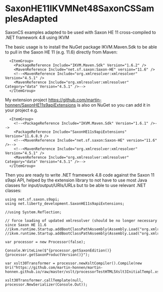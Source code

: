 # SaxonHE11IKVMNet48SaxonCSSamplesAdapted
SaxonCS examples adapted to be used with Saxon HE 11 cross-compiled to .NET framework 4.8 using IKVM


The basic usage is to install the NuGet package IKVM.Maven.Sdk to be able to pull in the Saxon HE 11 (e.g. 11.6) directly from Maven:
```
  <ItemGroup>
    <PackageReference Include="IKVM.Maven.Sdk" Version="1.6.2" />
    <MavenReference Include="net.sf.saxon:Saxon-HE" version="11.6" />
    <!--<MavenReference Include="org.xmlresolver:xmlresolver" Version="4.5.1" />
    <MavenReference Include="org.xmlresolver:xmlresolver" Category="data" Version="4.5.1" />-->
  </ItemGroup>
```

My extension project https://github.com/martin-honnen/SaxonHE11s9apiExtensions is also on NuGet so you can add it in your project e.g.

```
  <ItemGroup>
    <!--<PackageReference Include="IKVM.Maven.Sdk" Version="1.6.1" />-->
    <PackageReference Include="SaxonHE11s9apiExtensions" Version="11.6.8.9 />
    <!--<MavenReference Include="net.sf.saxon:Saxon-HE" version="11.6" />-->
    <!--<MavenReference Include="org.xmlresolver:xmlresolver" Version="4.5.1" />
    <MavenReference Include="org.xmlresolver:xmlresolver" Category="data" Version="4.5.1" />-->
  </ItemGroup>
```

Then you are ready to write .NET framework 4.8 code against the Saxon 11 s9api API, helped by the extension library to not have to use most Java classes for input/output/URIs/URLs but to be able to use relevant .NET classes:

```
using net.sf.saxon.s9api;
using net.liberty_development.SaxonHE11s9apiExtensions;

//using System.Reflection;

// force loading of updated xmlresolver (should be no longer necessary since Saxon HE 11.6
//ikvm.runtime.Startup.addBootClassPathAssembly(Assembly.Load("org.xmlresolver.xmlresolver"));
//ikvm.runtime.Startup.addBootClassPathAssembly(Assembly.Load("org.xmlresolver.xmlresolver_data"));

var processor = new Processor(false);

Console.WriteLine($"{processor.getSaxonEdition()} {processor.getSaxonProductVersion()}");

var xslt30Transformer = processor.newXsltCompiler().Compile(new Uri("https://github.com/martin-honnen/martin-honnen.github.io/raw/master/xslt/processorTestHTML5Xslt3InitialTempl.xsl")).load30();

xslt30Transformer.callTemplate(null, processor.NewSerializer(Console.Out));
```
